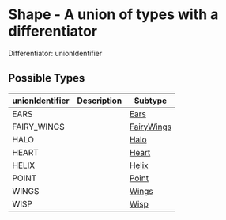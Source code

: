 

# Shape - A union of types with a differentiator



Differentiator: unionIdentifier



## Possible Types

| unionIdentifier | Description | Subtype |
| - | - | - |
| EARS |  | [Ears](Ears.md) |
| FAIRY_WINGS |  | [FairyWings](FairyWings.md) |
| HALO |  | [Halo](Halo.md) |
| HEART |  | [Heart](Heart.md) |
| HELIX |  | [Helix](Helix.md) |
| POINT |  | [Point](Point.md) |
| WINGS |  | [Wings](Wings.md) |
| WISP |  | [Wisp](Wisp.md) |
